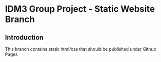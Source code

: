 # IDM3 Group Project - Static Website Branch

## Introduction
This branch contains static html/css that should be published under Github Pages  